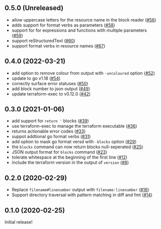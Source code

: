 ## 0.5.0 (Unreleased)

- allow uppercase letters for the resource name in the block reader ([#56](https://github.com/katbyte/terrafmt/issues/56))
- adds support for format verbs as parameters ([#58](https://github.com/katbyte/terrafmt/issues/58))
- support for for expressions and functions with multiple parameters ([#59](https://github.com/katbyte/terrafmt/issues/59))
- support reStructuredText ([#60](https://github.com/katbyte/terrafmt/issues/60))
- support format verbs in resource names ([#67](https://github.com/katbyte/terrafmt/issues/67))


## 0.4.0 (2022-03-21)

- add option to remove colour from output with `-uncoloured` option ([#52](https://github.com/katbyte/terrafmt/issues/52))
- update to go v1.18 ([#54](https://github.com/katbyte/terrafmt/issues/54))
- correctly surface error statuses ([#50](https://github.com/katbyte/terrafmt/issues/50))
- add block number to json output ([#49](https://github.com/katbyte/terrafmt/issues/49))
- update terraform-exec to v0.12.0 ([#42](https://github.com/katbyte/terrafmt/issues/42))

## 0.3.0 (2021-01-06)

- add support for `return '` blocks ([#39](https://github.com/katbyte/terrafmt/issues/39))
- use terraform-exec to manage the terraform executable ([#36](https://github.com/katbyte/terrafmt/issues/36))
- returns actionable error codes ([#33](https://github.com/katbyte/terrafmt/issues/33))
- suppot addtional go format verbs ([#31](https://github.com/katbyte/terrafmt/issues/31))
- add option to mask go format versd with `-blocks` option ([#29](https://github.com/katbyte/terrafmt/issues/29))
- the `blocks` command can now return blocks null-seperated ([#25](https://github.com/katbyte/terrafmt/issues/25))
- JSON output format for `blocks` command ([#23](https://github.com/katbyte/terrafmt/issues/23))
- tolerate whitespace at the beginning of the first line ([#12](https://github.com/katbyte/terrafmt/issues/12))
- include the terraform version in the output of `version` ([#8](https://github.com/katbyte/terrafmt/issues/8))

## 0.2.0 (2020-02-29)

- Replace `filename#linenumber` output with `filename:linenumber` ([#16](https://github.com/katbyte/terrafmt/issues/16))
- Support directory traversal with pattern matching in diff and fmt ([#14](https://github.com/katbyte/terrafmt/issues/14))

## 0.1.0 (2020-02-25)

Initial release!
